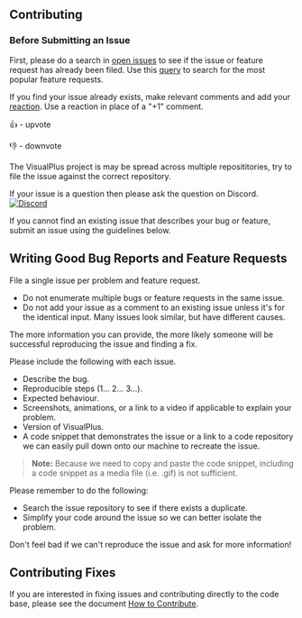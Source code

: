 ## Contributing
### Before Submitting an Issue
First, please do a search in [open issues](https://github.com/DarkByte7/VisualPlus/issues) to see if the issue or feature request has already been filed. Use this [query](https://github.com/DarkByte7/VisualPlus/issues?q=is:open+is:issue+label:feature-request+sort:reactions-B1-desc) to search for the most popular feature requests.

If you find your issue already exists, make relevant comments and add your [reaction](https://github.com/blog/2119-add-reactions-to-pull-requests-issues-and-comments). Use a reaction in place of a "+1" comment.

👍 - upvote

👎 - downvote

The VisualPlus project is may be spread across multiple reposititories, try to file the issue against the correct repository.

If your issue is a question then please ask the question on Discord. [![Discord](https://img.shields.io/discord/433671717286707203.svg?style=flat-square)](https://discord.gg/VmsWKKT)

If you cannot find an existing issue that describes your bug or feature, submit an issue using the guidelines below.

## Writing Good Bug Reports and Feature Requests

File a single issue per problem and feature request.

* Do not enumerate multiple bugs or feature requests in the same issue.
* Do not add your issue as a comment to an existing issue unless it's for the identical input. Many issues look similar, but have different causes.

The more information you can provide, the more likely someone will be successful reproducing the issue and finding a fix. 

Please include the following with each issue. 

* Describe the bug.
* Reproducible steps (1... 2... 3...).
* Expected behaviour.
* Screenshots, animations, or a link to a video if applicable to explain your problem.
* Version of VisualPlus.
* A code snippet that demonstrates the issue or a link to a code repository we can easily pull down onto our machine to recreate the issue. 

> **Note:** Because we need to copy and paste the code snippet, including a code snippet as a media file (i.e. .gif) is not sufficient. 

Please remember to do the following:

* Search the issue repository to see if there exists a duplicate. 
* Simplify your code around the issue so we can better isolate the problem. 

Don't feel bad if we can't reproduce the issue and ask for more information!

## Contributing Fixes
If you are interested in fixing issues and contributing directly to the code base,
please see the document [How to Contribute](https://github.com/DarkByte7/VisualPlus/wiki/How-to-Contribute).
